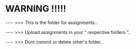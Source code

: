 
# WARNING !!!!!

---- >>> This is the folder for assignments..

---- >>> Upload assignments in your " respective folders "..

---- >>> Dont commit or delete other's folder..
